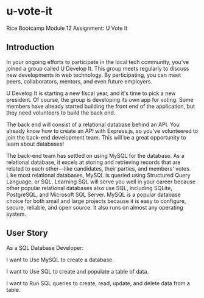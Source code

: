 # u-vote-it
Rice Bootcamp Module 12 Assignment: U Vote It

## Introduction

In your ongoing efforts to participate in the local tech community, you've joined a group called U Develop It. This group meets regularly to discuss new developments in web technology. By participating, you can meet peers, collaborators, mentors, and even future employers.

U Develop It is starting a new fiscal year, and it's time to pick a new president. Of course, the group is developing its own app for voting. Some members have already started building the front end of the application, but they need volunteers to build the back end.

The back end will consist of a relational database behind an API. You already know how to create an API with Express.js, so you've volunteered to join the back-end development team. This will be a great opportunity to learn about databases!

The back-end team has settled on using MySQL for the database. As a relational database, it excels at storing and retrieving records that are related to each other—like candidates, their parties, and members' votes. Like most relational databases, MySQL is queried using Structured Query Language, or SQL. Learning SQL will serve you well in your career because other popular relational databases also use SQL, including SQLite, PostgreSQL, and Microsoft SQL Server. MySQL is a popular database choice for both small and large projects because it is easy to configure, secure, reliable, and open source. It also runs on almost any operating system.

## User Story

As a SQL Database Developer:

I want to Use MySQL to create a database.

I want to Use SQL to create and populate a table of data.

I want to Run SQL queries to create, read, update, and delete data from a table.
